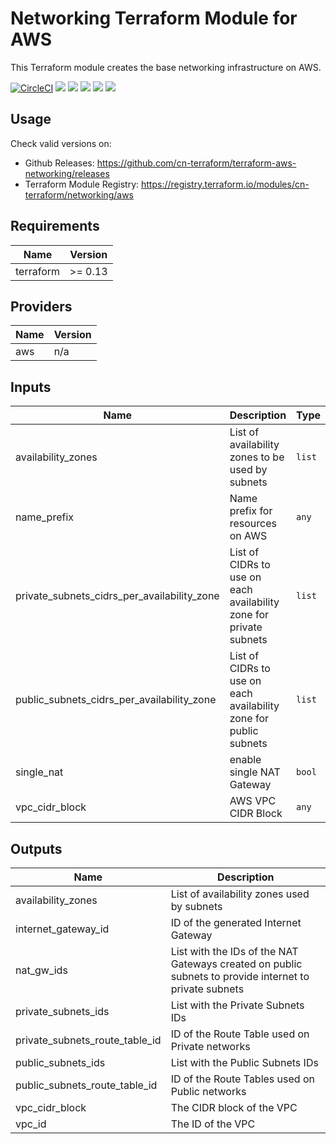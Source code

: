 # Networking Terraform Module for AWS #

This Terraform module creates the base networking infrastructure on AWS.

[![CircleCI](https://circleci.com/gh/cn-terraform/terraform-aws-networking/tree/master.svg?style=svg)](https://circleci.com/gh/cn-terraform/terraform-aws-networking/tree/master)
[![](https://img.shields.io/github/license/cn-terraform/terraform-aws-networking)](https://github.com/cn-terraform/terraform-aws-networking)
[![](https://img.shields.io/github/issues/cn-terraform/terraform-aws-networking)](https://github.com/cn-terraform/terraform-aws-networking)
[![](https://img.shields.io/github/issues-closed/cn-terraform/terraform-aws-networking)](https://github.com/cn-terraform/terraform-aws-networking)
[![](https://img.shields.io/github/languages/code-size/cn-terraform/terraform-aws-networking)](https://github.com/cn-terraform/terraform-aws-networking)
[![](https://img.shields.io/github/repo-size/cn-terraform/terraform-aws-networking)](https://github.com/cn-terraform/terraform-aws-networking)

## Usage

Check valid versions on:
* Github Releases: <https://github.com/cn-terraform/terraform-aws-networking/releases>
* Terraform Module Registry: <https://registry.terraform.io/modules/cn-terraform/networking/aws>

<!-- BEGINNING OF PRE-COMMIT-TERRAFORM DOCS HOOK -->
## Requirements

| Name      | Version |
| --------- | ------- |
| terraform | >= 0.13 |

## Providers

| Name | Version |
| ---- | ------- |
| aws  | n/a     |

## Inputs

| Name                                             | Description                                                        | Type   | Default | Required |
| ------------------------------------------------ | ------------------------------------------------------------------ | ------ | ------- | :------: |
| availability\_zones                              | List of availability zones to be used by subnets                   | `list` | n/a     |   yes    |
| name\_prefix                                     | Name prefix for resources on AWS                                   | `any`  | n/a     |   yes    |
| private\_subnets\_cidrs\_per\_availability\_zone | List of CIDRs to use on each availability zone for private subnets | `list` | n/a     |   yes    |
| public\_subnets\_cidrs\_per\_availability\_zone  | List of CIDRs to use on each availability zone for public subnets  | `list` | n/a     |   yes    |
| single\_nat                                      | enable single NAT Gateway                                          | `bool` | `false` |    no    |
| vpc\_cidr\_block                                 | AWS VPC CIDR Block                                                 | `any`  | n/a     |   yes    |

## Outputs

| Name                               | Description                                                                                            |
| ---------------------------------- | ------------------------------------------------------------------------------------------------------ |
| availability\_zones                | List of availability zones used by subnets                                                             |
| internet\_gateway\_id              | ID of the generated Internet Gateway                                                                   |
| nat\_gw\_ids                       | List with the IDs of the NAT Gateways created on public subnets to provide internet to private subnets |
| private\_subnets\_ids              | List with the Private Subnets IDs                                                                      |
| private\_subnets\_route\_table\_id | ID of the Route Table used on Private networks                                                         |
| public\_subnets\_ids               | List with the Public Subnets IDs                                                                       |
| public\_subnets\_route\_table\_id  | ID of the Route Tables used on Public networks                                                         |
| vpc\_cidr\_block                   | The CIDR block of the VPC                                                                              |
| vpc\_id                            | The ID of the VPC                                                                                      |
<!-- END OF PRE-COMMIT-TERRAFORM DOCS HOOK -->